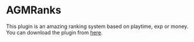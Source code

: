 # AGMRanks
This plugin is an amazing ranking system based on playtime, exp or money.  
You can download the plugin from [here](https://www.spigotmc.org/resources/83245).
